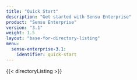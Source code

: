 ```yaml
---
title: "Quick Start"
description: "Get started with Sensu Enterprise"
product: "Sensu Enterprise"
version: "3.1"
weight: 1.5
layout: "base-for-directory-listing"
menu:
  sensu-enterprise-3.1:
    identifier: quick-start
---
```


{{< directoryListing >}}
